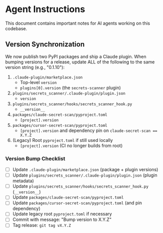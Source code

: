 # Agent Instructions

This document contains important notes for AI agents working on this codebase.

## Version Synchronization

We now publish two PyPI packages and ship a Claude plugin. When bumping versions for a release, update ALL of the following to the same version string (e.g., "0.1.10"):

1. `.claude-plugin/marketplace.json`
   - Top-level `version`
   - `plugins[0].version` (the `secrets-scanner` plugin)
2. `plugins/secrets_scanner/.claude-plugin/plugin.json`
   - `version`
3. `plugins/secrets_scanner/hooks/secrets_scanner_hook.py`
   - `__version__`
4. `packages/claude-secret-scan/pyproject.toml`
   - `[project].version`
5. `packages/cursor-secret-scan/pyproject.toml`
   - `[project].version` and dependency pin on `claude-secret-scan == X.Y.Z`
6. (Legacy) Root `pyproject.toml` if still used locally
   - `[project].version` (CI no longer builds from root)

### Version Bump Checklist

- [ ] Update `.claude-plugin/marketplace.json` (package + plugin versions)
- [ ] Update `plugins/secrets_scanner/.claude-plugin/plugin.json` (plugin metadata)
- [ ] Update `plugins/secrets_scanner/hooks/secrets_scanner_hook.py` (`__version__`)
- [ ] Update `packages/claude-secret-scan/pyproject.toml`
- [ ] Update `packages/cursor-secret-scan/pyproject.toml` (and pin dependency)
- [ ] Update legacy root `pyproject.toml` if necessary
- [ ] Commit with message: "Bump version to X.Y.Z"
- [ ] Tag release: `git tag vX.Y.Z`
